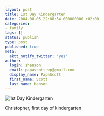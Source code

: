 ```yaml
---
layout: post
title: 1st Day Kindergarten
date: 2004-08-05 22:08:54.000000000 +02:00
categories:
- family
tags: []
status: publish
type: post
published: true
meta:
  aktt_notify_twitter: 'yes'
author:
  login: shanson
  email: papascott-wp@gmail.com
  display_name: PapaScott
  first_name: Scott
  last_name: Hanson
---
```

<p><img src="https://www.papascott.de/wordpress/wp-content/uploads/2004/08/crh_1stdaykg.jpg" alt="1st Day Kindergarten" /></p>
<p>Christopher, first day of kindergarten.</p>
